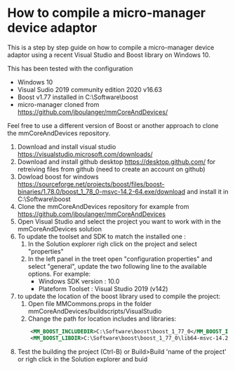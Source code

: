 # How to compile a micro-manager device adaptor

This is a step by step guide on how to compile a micro-manager device adaptor using a recent Visual Studio and Boost library on Windows 10.

This has been tested with the configuration
- Windows 10
- Visual Sudio 2019 community edition 2020 v16.63
- Boost v1.77 installed in C:\Software\boost
- micro-manager cloned from https://github.com/jboulanger/mmCoreAndDevices/

Feel free to use a different version of Boost or another approach to clone the mmCoreAndDevices repository. 

1. Download and install visual studio https://visualstudio.microsoft.com/downloads/
2. Download and install github desktop https://desktop.github.com/ for retreiving files from github (need to create an account on github)
3. Dowload boost for windows https://sourceforge.net/projects/boost/files/boost-binaries/1.78.0/boost_1_78_0-msvc-14.2-64.exe/download and install it in C:\Software\boost
4. Clone the mmCoreAndDevices repository for example from https://github.com/jboulanger/mmCoreAndDevices
5. Open Visual Studio and select the project you want to work with in the mmCoreAndDevices solution
6. To update the toolset and SDK to match the installed one :
   1. In the Solution explorer righ click on the project and select "properties"
   2. In the left panel in the treet open "configuration properties" and select "general", update the two following line to the available options. For example:
      - Windows SDK version : 10.0 
      - Plateform Toolset  : Visual Studio 2019 (v142) 
8. to update the location of the boost library used to compile the project:
    1. Open file MMCommons.props in the folder mmCoreAndDevices/buildscripts/VisualStudio
    2. Change the path for location includes and libraries:
      ```xml
          <MM_BOOST_INCLUDEDIR>C:\Software\boost\boost_1_77_0</MM_BOOST_INCLUDEDIR>
          <MM_BOOST_LIBDIR>C:\Software\boost\boost_1_77_0\lib64-msvc-14.2</MM_BOOST_LIBDIR>
      ```
9. Test the building the project (Ctrl-B) or Build>Build 'name of the project' or righ click in the Solution explorer and buid
  
